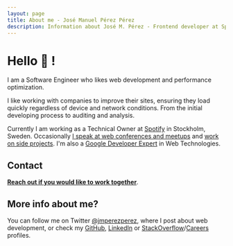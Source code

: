 ```yaml
---
layout: page
title: About me - José Manuel Pérez Pérez
description: Information about José M. Pérez - Frontend developer at Spotify
---
```


# Hello 👋 !

I am a Software Engineer who likes web development and performance optimization.

I like working with companies to improve their sites, ensuring they load quickly regardless of device and network conditions. From the initial developing process to auditing and analysis.

Currently I am working as a Technical Owner at [Spotify](https://spotify.com) in Stockholm, Sweden. Occasionally [I speak at web conferences and meetups](/talks/) and [work on side projects](/projects/). I'm also a [Google Developer Expert](https://developers.google.com/experts/about) in Web Technologies.

## Contact

<strong><a href="mailto:jmperez1985@gmail.com">Reach out if you would like to work together</a></strong>.

## More info about me?

You can follow me on Twitter [@jmperezperez](https://twitter.com/jmperezperez), where I post about web development, or check my [GitHub](https://github.com/JMPerez/), [LinkedIn](https://www.linkedin.com/in/jmperezperez) or [StackOverflow](http://stackoverflow.com/users/540274/jmperez)/[Careers](https://careers.stackoverflow.com/jmperez) profiles.